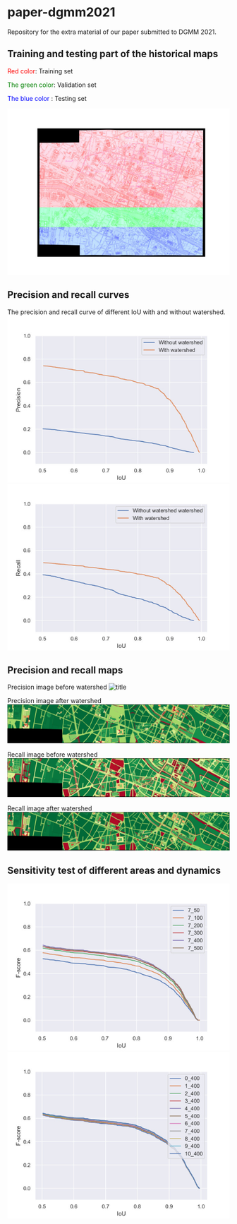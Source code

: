 # paper-dgmm2021
Repository for the extra material of our paper submitted to DGMM 2021.

## Training and testing part of the historical maps
<span style="color: Red"> Red color</span>: Training set 

<span style="color: green"> The green color</span>: Validation set 

<span style="color: blue"> The blue color</span> : Testing set 

![](images/input_crop_black_color.jpg)

## Precision and recall curves

The precision and recall curve of different IoU with and without watershed.
![](images/p_pre_post_ws.jpg)
![](images/r_pre_post_ws.jpg)

## Precision and recall maps

<p>Precision image before watershed <img src="images/precision_pre_watershed.jpg" title="title" /></p>
<p>Precision image after watershed <img src="images/precision_watershed.jpg" title="title" /></p>
<p> Recall image before watershed <img src="images/recall_pre_watershed.jpg"  title="title" /></p>
<p>Recall image after watershed <img src="images/recall_watershed.jpg" title="title" /></p>

## Sensitivity test of different areas and dynamics
![](images/post_ws_7.jpg)
![](images/post_ws_400.jpg)